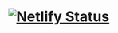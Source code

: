 # [![Netlify Status](https://api.netlify.com/api/v1/badges/348626a3-7978-46df-ae26-82ae25bf3ed7/deploy-status)](https://app.netlify.com/sites/creative-sprite-55510a/deploys)
